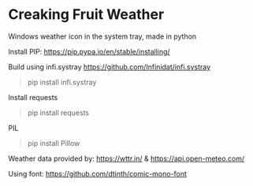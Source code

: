 # Creaking Fruit Weather
Windows weather icon in the system tray, made in python

Install PIP:
https://pip.pypa.io/en/stable/installing/

Build using infi.systray
https://github.com/Infinidat/infi.systray
> pip install infi.systray

Install requests
> pip install requests

PIL
> pip install Pillow

Weather data provided by: 
https://wttr.in/ & https://api.open-meteo.com/

Using font:
https://github.com/dtinth/comic-mono-font
